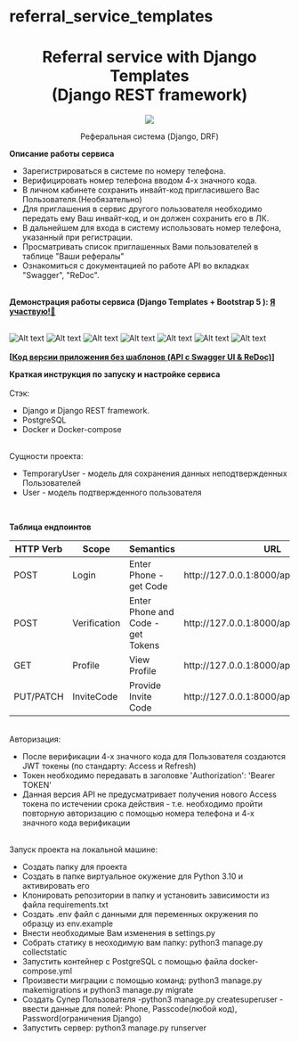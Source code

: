 # referral_service_templates

<h1 align="center">Referral service with Django Templates <br>(Django REST framework)</h1>
<p align="center">

<img src="https://img.shields.io/badge/madeBy-KD3821-lightyellow" >

<p align="center">Реферальная система (Django, DRF)</b><br>

<b>Описание работы сервиса</b><br>
<ul>
<li>
Зарегистрироваться в системе по номеру телефона.</li>
<li>
Верифицировать номер телефона вводом 4-х значного кода.</li>
<li>
В личном кабинете сохранить инвайт-код пригласившего Вас Пользователя.(Необязательно)</li>
<li>
Для приглашения в сервис другого пользователя необходимо передать ему Ваш инвайт-код, и он должен сохранить его в ЛК.</li>
<li>
В дальнейшем для входа в систему использовать номер телефона, указанный при регистрации.</li>
<li>
Просматривать список приглашенных Вами пользователей в таблице "Ваши рефералы"</li>
<li>
Ознакомиться с документацией по работе API во вкладках "Swagger", "ReDoc".</li></ul><br>
<b>Демонстрация работы сервиса (Django Templates + Bootstrap 5 ): <a href="https://mytest78.ru/" target="_blank">Я участвую!🚀</a></b>
<br><br>

![Alt text](https://github.com/KD3821/referral_service/assets/80853241/db7f3499-2c28-495f-b491-34b74d47cb5d)
![Alt text](https://github.com/KD3821/referral_service/assets/80853241/0f1bbdb5-f36e-4a6c-a138-ca78e7109c60)
![Alt text](https://github.com/KD3821/referral_service/assets/80853241/3ea4e842-f8d8-42b3-95c2-eda67e70cbfe)
![Alt text](https://github.com/KD3821/referral_service/assets/80853241/a000db7f-9558-455d-a073-b932dd84052e)
![Alt text](https://github.com/KD3821/referral_service/assets/80853241/4398c9f1-7b72-419f-bc37-eccfe8738331)
![Alt text](https://github.com/KD3821/referral_service/assets/80853241/4c2340dc-f8ef-427b-888f-9c29479108ad)
![Alt text](https://github.com/KD3821/referral_service/assets/80853241/b49fd0c1-3932-49b9-b06e-bc440df9de56)
<br><br>
<b>[<a href="https://github.com/KD3821/referral_service" target="_blank">Код версии приложения без шаблонов (API с Swagger UI & ReDoc)</a>]</b>
<br>

<b>Краткая инструкция по запуску и настройке сервиса</b><br><br>
Стэк:
<ul>
  <li>Django и Django REST framework.</li>
  <li>PostgreSQL</li>
  <li>Docker и Docker-compose</li>
</ul><br>
Сущности проекта:
<ul>
  <li>TemporaryUser - модель для сохранения данных неподтвержденных Пользователей</li>
  <li>User - модель подтвержденного пользователя</li>
</ul><br>

<b>Таблица ендпоинтов</b>
<table>
<thead>
<tr>
  <th>HTTP Verb</th>
  <th>Scope</th>
  <th>Semantics</th>
  <th>URL</th>
</tr>
</thead>
<tbody>
<tr>
  <td>POST</td>
  <td>Login</td>
  <td>Enter Phone - get Code</td>
  <td>http://127.0.0.1:8000/api/accounts/code</td>
</tr>
<tr>
  <td>POST</td>
  <td>Verification</td>
  <td>Enter Phone and Code - get Tokens</td>
  <td>http://127.0.0.1:8000/api/accounts/verify</td>
</tr>
<tr>
  <td>GET</td>
  <td>Profile</td>
  <td>View Profile</td>
  <td>http://127.0.0.1:8000/api/service/profile</td>
</tr>
<tr>
  <td>PUT/PATCH</td>
  <td>InviteCode</td>
  <td>Provide Invite Code</td>
  <td>http://127.0.0.1:8000/api/service/profile</td>
</tr>
</tbody>
</table>
<br>
Авторизация:
<ul>
  <li>После верификации 4-х значного кода для Пользователя создаются JWT токены (по стандарту: Access и Refresh)</li>
  <li>Токен необходимо передавать в заголовке 'Authorization': 'Bearer TOKEN'</li>
  <li>Данная версия API не предусматривает получения нового Access токена по истечении срока действия - т.е. необходимо пройти повторную авторизацию с помощью номера телефона и 4-х значного кода верификации</li>
</ul><br>
Запуск проекта на локальной машине:
<ul>
  <li>Создать папку для проекта</li>
  <li>Создать в папке виртуальное окужение для Python 3.10 и активировать его</li>
  <li>Клонировать репозитории в папку и установить зависимости из файла requirements.txt</li>
  <li>Создать .env файл с данными для переменных окружения по образцу из env.example</li>
  <li>Внести необходимые Вам изменения в settings.py</li>
  <li>Собрать статику в неоходимую вам папку: python3 manage.py collectstatic</li>
  <li>Запустить контейнер с PostgreSQL с помощью файла docker-compose.yml</li>
  <li>Произвести миграции с помощью команд: python3 manage.py makemigrations и python3 manage.py migrate</li>
  <li>Создать Супер Пользователя -python3 manage.py createsuperuser - ввести данные для полей: Phone, Passcode(любой код), Password(ограничения Django)</li>
  <li>Запустить сервер: python3 manage.py runserver</li>
</ul><br>
